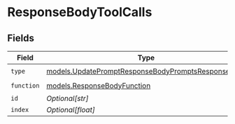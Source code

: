# ResponseBodyToolCalls


## Fields

| Field                                                                                                          | Type                                                                                                           | Required                                                                                                       | Description                                                                                                    |
| -------------------------------------------------------------------------------------------------------------- | -------------------------------------------------------------------------------------------------------------- | -------------------------------------------------------------------------------------------------------------- | -------------------------------------------------------------------------------------------------------------- |
| `type`                                                                                                         | [models.UpdatePromptResponseBodyPromptsResponseType](../models/updatepromptresponsebodypromptsresponsetype.md) | :heavy_check_mark:                                                                                             | N/A                                                                                                            |
| `function`                                                                                                     | [models.ResponseBodyFunction](../models/responsebodyfunction.md)                                               | :heavy_check_mark:                                                                                             | N/A                                                                                                            |
| `id`                                                                                                           | *Optional[str]*                                                                                                | :heavy_minus_sign:                                                                                             | N/A                                                                                                            |
| `index`                                                                                                        | *Optional[float]*                                                                                              | :heavy_minus_sign:                                                                                             | N/A                                                                                                            |